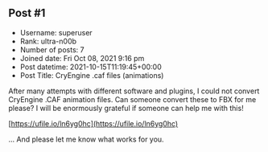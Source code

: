 ## Post #1
- Username: superuser
- Rank: ultra-n00b
- Number of posts: 7
- Joined date: Fri Oct 08, 2021 9:16 pm
- Post datetime: 2021-10-15T11:19:45+00:00
- Post Title: CryEngine .caf files (animations)

After many attempts with different software and plugins, I could not convert CryEngine .CAF animation files. Can someone convert these to FBX for me please?  I will be enormously grateful if someone can help me with this! 

[https://ufile.io/ln6yg0hc](https://ufile.io/ln6yg0hc)

...
And please let me know what works for you.

